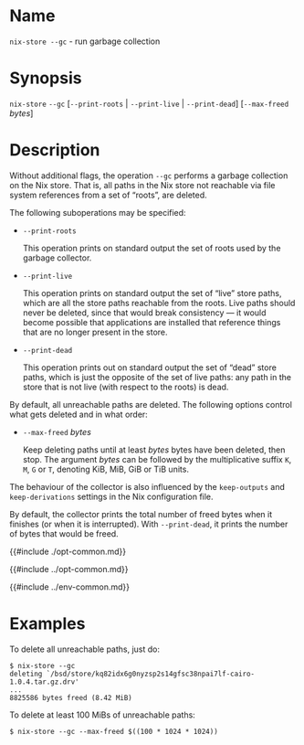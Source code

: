 # Name

`nix-store --gc` - run garbage collection

# Synopsis

`nix-store` `--gc` [`--print-roots` | `--print-live` | `--print-dead`] [`--max-freed` *bytes*]

# Description

Without additional flags, the operation `--gc` performs a garbage
collection on the Nix store. That is, all paths in the Nix store not
reachable via file system references from a set of “roots”, are deleted.

The following suboperations may be specified:

- `--print-roots`

  This operation prints on standard output the set of roots used by
  the garbage collector.

- `--print-live`

  This operation prints on standard output the set of “live” store
  paths, which are all the store paths reachable from the roots. Live
  paths should never be deleted, since that would break consistency —
  it would become possible that applications are installed that
  reference things that are no longer present in the store.

- `--print-dead`

  This operation prints out on standard output the set of “dead” store
  paths, which is just the opposite of the set of live paths: any path
  in the store that is not live (with respect to the roots) is dead.

By default, all unreachable paths are deleted. The following options
control what gets deleted and in what order:

- `--max-freed` *bytes*

  Keep deleting paths until at least *bytes* bytes have been deleted,
  then stop. The argument *bytes* can be followed by the
  multiplicative suffix `K`, `M`, `G` or `T`, denoting KiB, MiB, GiB
  or TiB units.

The behaviour of the collector is also influenced by the
`keep-outputs` and `keep-derivations` settings in the Nix
configuration file.

By default, the collector prints the total number of freed bytes when it
finishes (or when it is interrupted). With `--print-dead`, it prints the
number of bytes that would be freed.

{{#include ./opt-common.md}}

{{#include ../opt-common.md}}

{{#include ../env-common.md}}

# Examples

To delete all unreachable paths, just do:

```console
$ nix-store --gc
deleting `/bsd/store/kq82idx6g0nyzsp2s14gfsc38npai7lf-cairo-1.0.4.tar.gz.drv'
...
8825586 bytes freed (8.42 MiB)
```

To delete at least 100 MiBs of unreachable paths:

```console
$ nix-store --gc --max-freed $((100 * 1024 * 1024))
```

